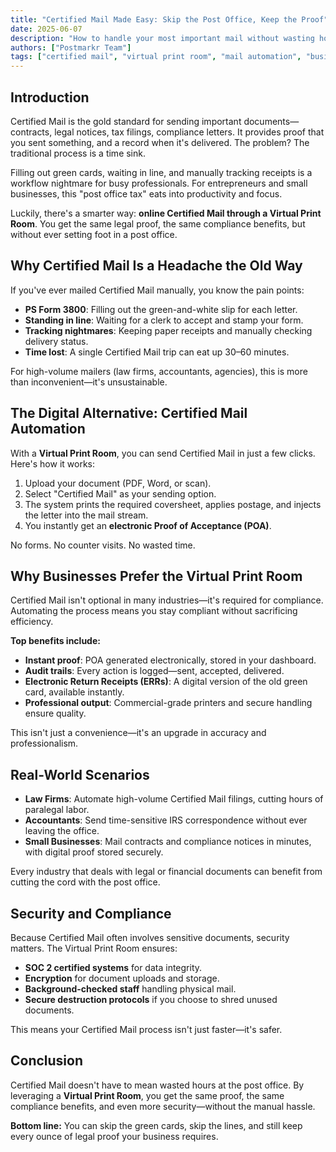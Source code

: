 ```yaml
---
title: "Certified Mail Made Easy: Skip the Post Office, Keep the Proof"
date: 2025-06-07
description: "How to handle your most important mail without wasting hours at the counter."
authors: ["Postmarkr Team"]
tags: ["certified mail", "virtual print room", "mail automation", "business compliance"]
---
```


## Introduction

Certified Mail is the gold standard for sending important documents—contracts, legal notices, tax filings, compliance letters. It provides proof that you sent something, and a record when it's delivered. The problem? The traditional process is a time sink.  

Filling out green cards, waiting in line, and manually tracking receipts is a workflow nightmare for busy professionals. For entrepreneurs and small businesses, this "post office tax" eats into productivity and focus.  

Luckily, there's a smarter way: **online Certified Mail through a Virtual Print Room**. You get the same legal proof, the same compliance benefits, but without ever setting foot in a post office.  

## Why Certified Mail Is a Headache the Old Way

If you've ever mailed Certified Mail manually, you know the pain points:  

- **PS Form 3800**: Filling out the green-and-white slip for each letter.  
- **Standing in line**: Waiting for a clerk to accept and stamp your form.  
- **Tracking nightmares**: Keeping paper receipts and manually checking delivery status.  
- **Time lost**: A single Certified Mail trip can eat up 30–60 minutes.  

For high-volume mailers (law firms, accountants, agencies), this is more than inconvenient—it's unsustainable.  

## The Digital Alternative: Certified Mail Automation

With a **Virtual Print Room**, you can send Certified Mail in just a few clicks. Here's how it works:  

1. Upload your document (PDF, Word, or scan).  
2. Select "Certified Mail" as your sending option.  
3. The system prints the required coversheet, applies postage, and injects the letter into the mail stream.  
4. You instantly get an **electronic Proof of Acceptance (POA)**.  

No forms. No counter visits. No wasted time.  

## Why Businesses Prefer the Virtual Print Room

Certified Mail isn't optional in many industries—it's required for compliance. Automating the process means you stay compliant without sacrificing efficiency.  

**Top benefits include:**  

- **Instant proof**: POA generated electronically, stored in your dashboard.  
- **Audit trails**: Every action is logged—sent, accepted, delivered.  
- **Electronic Return Receipts (ERRs)**: A digital version of the old green card, available instantly.  
- **Professional output**: Commercial-grade printers and secure handling ensure quality.  

This isn't just a convenience—it's an upgrade in accuracy and professionalism.  

## Real-World Scenarios

- **Law Firms**: Automate high-volume Certified Mail filings, cutting hours of paralegal labor.  
- **Accountants**: Send time-sensitive IRS correspondence without ever leaving the office.  
- **Small Businesses**: Mail contracts and compliance notices in minutes, with digital proof stored securely.  

Every industry that deals with legal or financial documents can benefit from cutting the cord with the post office.  

## Security and Compliance

Because Certified Mail often involves sensitive documents, security matters. The Virtual Print Room ensures:  

- **SOC 2 certified systems** for data integrity.  
- **Encryption** for document uploads and storage.  
- **Background-checked staff** handling physical mail.  
- **Secure destruction protocols** if you choose to shred unused documents.  

This means your Certified Mail process isn't just faster—it's safer.  

## Conclusion

Certified Mail doesn't have to mean wasted hours at the post office. By leveraging a **Virtual Print Room**, you get the same proof, the same compliance benefits, and even more security—without the manual hassle.  

**Bottom line:** You can skip the green cards, skip the lines, and still keep every ounce of legal proof your business requires.  
